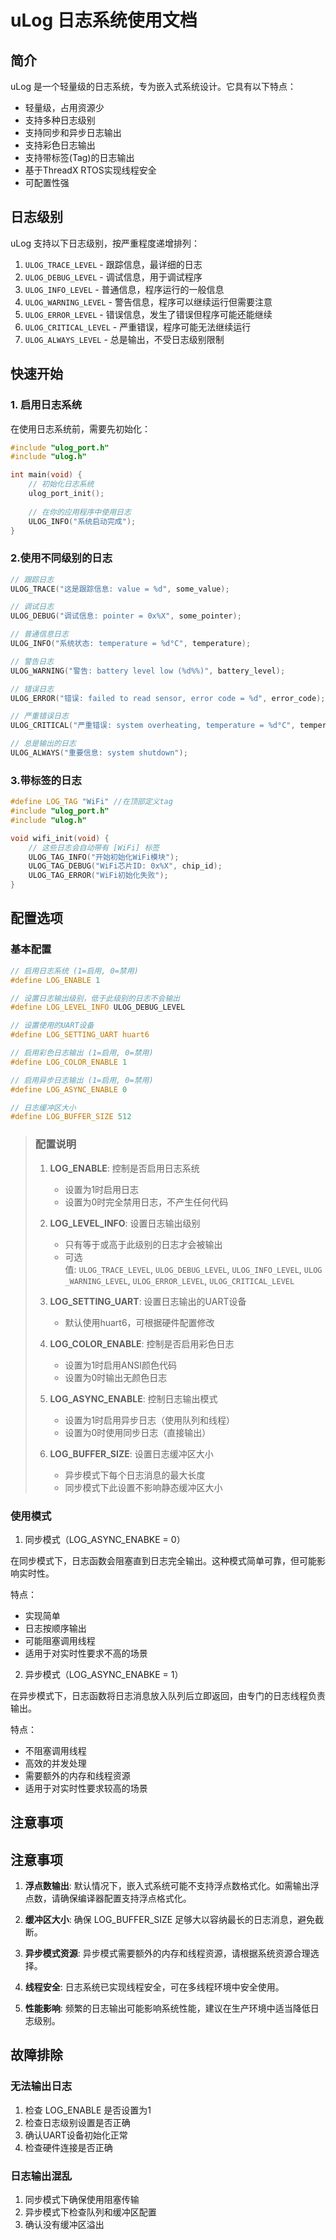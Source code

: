 # uLog 日志系统使用文档

## 简介

uLog 是一个轻量级的日志系统，专为嵌入式系统设计。它具有以下特点：

- 轻量级，占用资源少
- 支持多种日志级别
- 支持同步和异步日志输出
- 支持彩色日志输出
- 支持带标签(Tag)的日志输出
- 基于ThreadX RTOS实现线程安全
- 可配置性强

## 日志级别

uLog 支持以下日志级别，按严重程度递增排列：

1. `ULOG_TRACE_LEVEL` - 跟踪信息，最详细的日志
2. `ULOG_DEBUG_LEVEL` - 调试信息，用于调试程序
3. `ULOG_INFO_LEVEL` - 普通信息，程序运行的一般信息
4. `ULOG_WARNING_LEVEL` - 警告信息，程序可以继续运行但需要注意
5. `ULOG_ERROR_LEVEL` - 错误信息，发生了错误但程序可能还能继续
6. `ULOG_CRITICAL_LEVEL` - 严重错误，程序可能无法继续运行
7. `ULOG_ALWAYS_LEVEL` - 总是输出，不受日志级别限制

## 快速开始

### 1. 启用日志系统

在使用日志系统前，需要先初始化：

```c
#include "ulog_port.h"
#include "ulog.h"

int main(void) {
    // 初始化日志系统
    ulog_port_init();
    
    // 在你的应用程序中使用日志
    ULOG_INFO("系统启动完成");    
}
```

### 2.使用不同级别的日志

```c
// 跟踪日志
ULOG_TRACE("这是跟踪信息: value = %d", some_value);

// 调试日志
ULOG_DEBUG("调试信息: pointer = 0x%X", some_pointer);

// 普通信息日志
ULOG_INFO("系统状态: temperature = %d°C", temperature);

// 警告日志
ULOG_WARNING("警告: battery level low (%d%%)", battery_level);

// 错误日志
ULOG_ERROR("错误: failed to read sensor, error code = %d", error_code);

// 严重错误日志
ULOG_CRITICAL("严重错误: system overheating, temperature = %d°C", temperature);

// 总是输出的日志
ULOG_ALWAYS("重要信息: system shutdown");
```

### 3.带标签的日志

```c
#define LOG_TAG "WiFi" //在顶部定义tag
#include "ulog_port.h"
#include "ulog.h"

void wifi_init(void) {
    // 这些日志会自动带有 [WiFi] 标签
    ULOG_TAG_INFO("开始初始化WiFi模块");
    ULOG_TAG_DEBUG("WiFi芯片ID: 0x%X", chip_id);
    ULOG_TAG_ERROR("WiFi初始化失败");
}
```

## 配置选项

### 基本配置

```c
// 启用日志系统 (1=启用, 0=禁用)
#define LOG_ENABLE 1

// 设置日志输出级别，低于此级别的日志不会输出
#define LOG_LEVEL_INFO ULOG_DEBUG_LEVEL

// 设置使用的UART设备
#define LOG_SETTING_UART huart6

// 启用彩色日志输出 (1=启用, 0=禁用)
#define LOG_COLOR_ENABLE 1

// 启用异步日志输出 (1=启用, 0=禁用)
#define LOG_ASYNC_ENABLE 0

// 日志缓冲区大小
#define LOG_BUFFER_SIZE 512
```

> ### 配置说明
> 
> 1. **LOG_ENABLE**: 控制是否启用日志系统
>    
>    - 设置为1时启用日志
>    - 设置为0时完全禁用日志，不产生任何代码
> 
> 2. **LOG_LEVEL_INFO**: 设置日志输出级别
>    
>    - 只有等于或高于此级别的日志才会被输出
>    - 可选值: `ULOG_TRACE_LEVEL`, `ULOG_DEBUG_LEVEL`, `ULOG_INFO_LEVEL`, `ULOG_WARNING_LEVEL`, `ULOG_ERROR_LEVEL`, `ULOG_CRITICAL_LEVEL`
> 
> 3. **LOG_SETTING_UART**: 设置日志输出的UART设备
>    
>    - 默认使用huart6，可根据硬件配置修改
> 
> 4. **LOG_COLOR_ENABLE**: 控制是否启用彩色日志
>    
>    - 设置为1时启用ANSI颜色代码
>    - 设置为0时输出无颜色日志
> 
> 5. **LOG_ASYNC_ENABLE**: 控制日志输出模式
>    
>    - 设置为1时启用异步日志（使用队列和线程）
>    - 设置为0时使用同步日志（直接输出）
> 
> 6. **LOG_BUFFER_SIZE**: 设置日志缓冲区大小
>    
>    - 异步模式下每个日志消息的最大长度
>    - 同步模式下此设置不影响静态缓冲区大小

### 使用模式

1. 同步模式（LOG_ASYNC_ENABKE = 0）

在同步模式下，日志函数会阻塞直到日志完全输出。这种模式简单可靠，但可能影响实时性。

特点：

- 实现简单
- 日志按顺序输出
- 可能阻塞调用线程
- 适用于对实时性要求不高的场景
2. 异步模式（LOG_ASYNC_ENABKE = 1）

在异步模式下，日志函数将日志消息放入队列后立即返回，由专门的日志线程负责输出。

特点：

- 不阻塞调用线程
- 高效的并发处理
- 需要额外的内存和线程资源
- 适用于对实时性要求较高的场景

## 注意事项

## 注意事项

1. **浮点数输出**: 默认情况下，嵌入式系统可能不支持浮点数格式化。如需输出浮点数，请确保编译器配置支持浮点格式化。

2. **缓冲区大小**: 确保 LOG_BUFFER_SIZE 足够大以容纳最长的日志消息，避免截断。

3. **异步模式资源**: 异步模式需要额外的内存和线程资源，请根据系统资源合理选择。

4. **线程安全**: 日志系统已实现线程安全，可在多线程环境中安全使用。

5. **性能影响**: 频繁的日志输出可能影响系统性能，建议在生产环境中适当降低日志级别。

## 故障排除

### 无法输出日志

1. 检查 LOG_ENABLE 是否设置为1
2. 检查日志级别设置是否正确
3. 确认UART设备初始化正常
4. 检查硬件连接是否正确

### 日志输出混乱

1. 同步模式下确保使用阻塞传输
2. 异步模式下检查队列和缓冲区配置
3. 确认没有缓冲区溢出